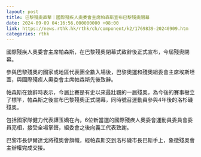 ```yaml
---
layout: post
title: 巴黎殘奧直擊｜國際殘疾人奧委會主席帕森斯宣布巴黎殘奧閉幕
date: 2024-09-09 04:16:56.000000000 +08:00
link: https://news.rthk.hk/rthk/ch/component/k2/1769839-20240909.htm
categories: rthk
---
```


國際殘疾人奧委會主席帕森斯，在巴黎殘奧閉幕式致辭後正式宣布，今屆殘奧閉幕。

參與巴黎殘奧的國家或地區代表團全數入場後，巴黎奧運和殘奧組委會主席埃斯坦蓋，與國際殘疾人奧委會主席帕森斯先後致辭。

帕森斯在致辭時表示，今屆比賽是有史以來最壯觀的一屆殘奧，為今後的賽事樹立了標竿，帕森斯之後宣布巴黎殘奧正式閉幕，同時號召運動員參與4年後的洛杉磯殘奧。

包括國家隊健力代表譚玉嬌在內，6位新當選的國際殘疾人奧委會運動員委員會委員亮相，接受全場掌聲，組委會之後向義工代表致謝。

巴黎市長伊爾達戈將殘奧會旗幟，經帕森斯交到洛杉磯市長巴斯手上，象徵殘奧會主辦權完成交接。
